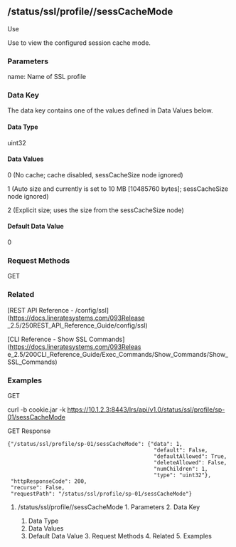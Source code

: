 ## /status/ssl/profile/<name>/sessCacheMode

Use

Use to view the configured session cache mode.

### Parameters

name: Name of SSL profile

### Data Key

The data key contains one of the values defined in Data Values below.

#### Data Type

uint32

#### Data Values

0 (No cache; cache disabled, sessCacheSize node ignored)

1 (Auto size and currently is set to 10 MB [10485760 bytes]; sessCacheSize
node ignored)

2 (Explicit size; uses the size from the sessCacheSize node)

#### Default Data Value

0

### Request Methods

GET

### Related

[REST API Reference - /config/ssl](https://docs.lineratesystems.com/093Release
_2.5/250REST_API_Reference_Guide/config/ssl)

[CLI Reference - Show SSL Commands](https://docs.lineratesystems.com/093Releas
e_2.5/200CLI_Reference_Guide/Exec_Commands/Show_Commands/Show_SSL_Commands)

### Examples

GET

curl -b cookie.jar -k
https://10.1.2.3:8443/lrs/api/v1.0/status/ssl/profile/sp-01/sessCacheMode

GET Response

    
    {"/status/ssl/profile/sp-01/sessCacheMode": {"data": 1,
                                                  "default": False,
                                                  "defaultAllowed": True,
                                                  "deleteAllowed": False,
                                                  "numChildren": 1,
                                                  "type": "uint32"},
     "httpResponseCode": 200,
     "recurse": False,
     "requestPath": "/status/ssl/profile/sp-01/sessCacheMode"}
    

  1. /status/ssl/profile/<name>/sessCacheMode
    1. Parameters
    2. Data Key
      1. Data Type
      2. Data Values
      3. Default Data Value
    3. Request Methods
    4. Related
    5. Examples

